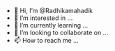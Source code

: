 - 👋 Hi, I’m @Radhikamahadik
- 👀 I’m interested in ...
- 🌱 I’m currently learning ...
- 💞️ I’m looking to collaborate on ...
- 📫 How to reach me ...

<!---
Radhikamahadik/Radhikamahadik is a ✨ special ✨ repository because its `README.md` (this file) appears on your GitHub profile.
You can click the Preview link to take a look at your changes.
--->
